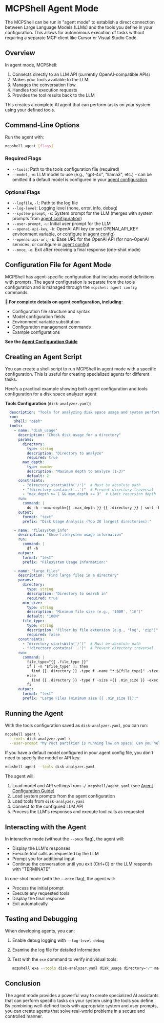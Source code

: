 # MCPShell Agent Mode

The MCPShell can be run in "agent mode" to establish a direct connection between Large Language Models (LLMs) and the tools you define in your configuration. This allows for autonomous execution of tasks without requiring a separate MCP client like Cursor or Visual Studio Code.

## Overview

In agent mode, MCPShell:

1. Connects directly to an LLM API (currently OpenAI-compatible APIs)
1. Makes your tools available to the LLM
1. Manages the conversation flow.
1. Handles tool execution requests
1. Provides the tool results back to the LLM

This creates a complete AI agent that can perform tasks on your system using your defined tools.

## Command-Line Options

Run the agent with:

```bash
mcpshell agent [flags]
```

### Required Flags

- `--tools`: Path to the tools configuration file (required)
- `--model`, `-m`: LLM model to use (e.g., "gpt-4o", "llama3", etc.) - can be omitted if a default model is configured in your [agent configuration](usage-agent-conf.md)

### Optional Flags

- `--logfile`, `-l`: Path to the log file
- `--log-level`: Logging level (none, error, info, debug)
- `--system-prompt`, `-s`: System prompt for the LLM (merges with system prompts from [agent configuration](usage-agent-conf.md))
- `--user-prompt`, `-u`: Initial user prompt for the LLM
- `--openai-api-key`, `-k`: OpenAI API key (or set OPENAI_API_KEY environment variable, or configure in [agent config](usage-agent-conf.md))
- `--openai-api-url`, `-b`: Base URL for the OpenAI API (for non-OpenAI services, or configure in [agent config](usage-agent-conf.md))
- `--once`, `-o`: Exit after receiving a final response (one-shot mode)

## Configuration File for Agent Mode

MCPShell has agent-specific configuration that includes model definitions with prompts. The agent configuration is separate from the tools configuration and is managed through the `mcpshell agent config` commands.

**📖 For complete details on agent configuration, including:**

- Configuration file structure and syntax
- Model configuration fields
- Environment variable substitution
- Configuration management commands
- Example configurations

**See the [Agent Configuration Guide](usage-agent-conf.md)**

## Creating an Agent Script

You can create a shell script to run MCPShell in agent mode with a specific configuration. This is useful for creating specialized agents for different tasks.

Here's a practical example showing both agent configuration and tools configuration for a disk space analyzer agent:

**Tools Configuration** (`disk-analyzer.yaml`):

```yaml
  description: "Tools for analyzing disk space usage and system performance"
  run:
    shell: "bash"
  tools:
    - name: "disk_usage"
      description: "Check disk usage for a directory"
      params:
        directory:
          type: string
          description: "Directory to analyze"
          required: true
        max_depth:
          type: number
          description: "Maximum depth to analyze (1-3)"
          default: 2
      constraints:
        - "directory.startsWith('/')"  # Must be absolute path
        - "!directory.contains('..')"  # Prevent directory traversal
        - "max_depth >= 1 && max_depth <= 3"  # Limit recursion depth
      run:
        command: |
          du -h --max-depth={{ .max_depth }} {{ .directory }} | sort -hr | head -20
      output:
        format: "text"
        prefix: "Disk Usage Analysis (Top 20 largest directories):"

    - name: "filesystem_info"
      description: "Show filesystem usage information"
      run:
        command: |
          df -h
      output:
        format: "text"
        prefix: "Filesystem Usage Information:"

    - name: "large_files"
      description: "Find large files in a directory"
      params:
        directory:
          type: string
          description: "Directory to search in"
          required: true
        min_size:
          type: string
          description: "Minimum file size (e.g., '100M', '1G')"
          default: "100M"
        file_type:
          type: string
          description: "Filter by file extension (e.g., 'log', 'zip')"
          required: false
      constraints:
        - "directory.startsWith('/')"  # Must be absolute path
        - "!directory.contains('..')"  # Prevent directory traversal
      run:
        command: |
          file_type="{{ .file_type }}"
          if [ -n "$file_type" ]; then
            find {{ .directory }} -type f -name "*.${file_type}" -size +{{ .min_size }} -exec ls -lh {} \; | sort -k5hr | head -20
          else
            find {{ .directory }} -type f -size +{{ .min_size }} -exec ls -lh {} \; | sort -k5hr | head -20
          fi
      output:
        format: "text"
        prefix: "Large Files (minimum size {{ .min_size }}):"
```

## Running the Agent

With the tools configuration saved as `disk-analyzer.yaml`, you can run:

```bash
mcpshell agent \
  --tools disk-analyzer.yaml \
  --user-prompt "My root partition is running low on space. Can you help me find what's taking up space and how I might free some up?"
```

If you have a default model configured in your agent config file,
you don't need to specify the model or API key:

```bash
mcpshell agent --tools disk-analyzer.yaml
```

The agent will:

1. Load model and API settings from `~/.mcpshell/agent.yaml` (see [Agent Configuration Guide](usage-agent-conf.md))
1. Load system prompts from the agent configuration
1. Load tools from `disk-analyzer.yaml`
1. Connect to the configured LLM API
1. Process the LLM's responses and execute tool calls as requested

## Interacting with the Agent

In interactive mode (without the `--once` flag), the agent will:

- Display the LLM's responses
- Execute tool calls as requested by the LLM
- Prompt you for additional input
- Continue the conversation until you exit (Ctrl+C) or the LLM responds with "TERMINATE"

In one-shot mode (with the `--once` flag), the agent will:

- Process the initial prompt
- Execute any requested tools
- Display the final response
- Exit automatically

## Testing and Debugging

When developing agents, you can:

1. Enable debug logging with `--log-level debug`

1. Examine the log file for detailed information

1. Test with the `exe` command to verify individual tools:

   ```bash
   mcpshell exe --tools disk-analyzer.yaml disk_usage directory="/" max_depth=2
   ```

## Conclusion

The agent mode provides a powerful way to create specialized AI assistants that can perform specific tasks on your system using the tools you define. By combining well-defined tools with appropriate system and user prompts, you can create agents that solve real-world problems in a secure and controlled manner.
